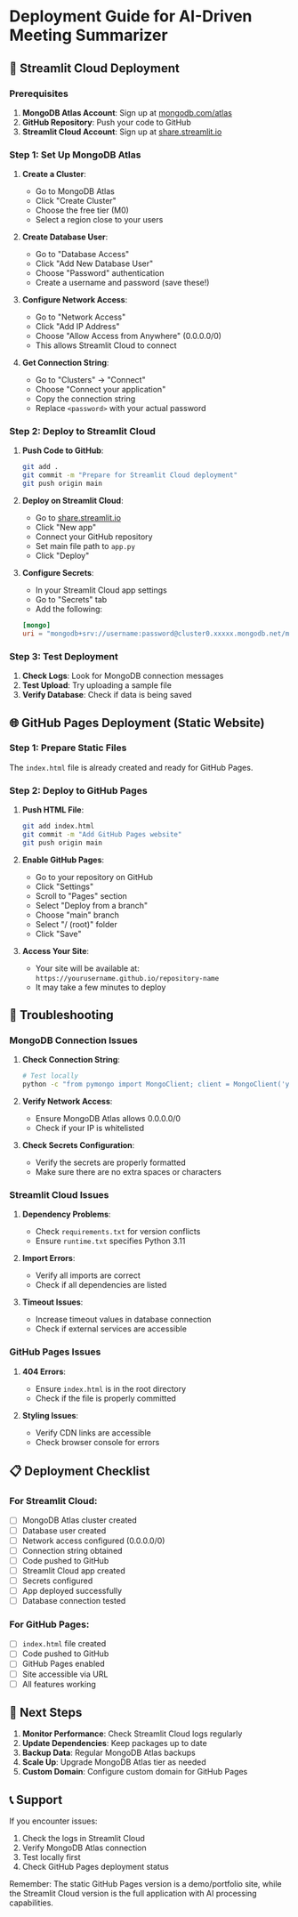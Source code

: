 # Deployment Guide for AI-Driven Meeting Summarizer

## 🚀 Streamlit Cloud Deployment

### Prerequisites
1. **MongoDB Atlas Account**: Sign up at [mongodb.com/atlas](https://mongodb.com/atlas)
2. **GitHub Repository**: Push your code to GitHub
3. **Streamlit Cloud Account**: Sign up at [share.streamlit.io](https://share.streamlit.io)

### Step 1: Set Up MongoDB Atlas

1. **Create a Cluster**:
   - Go to MongoDB Atlas
   - Click "Create Cluster"
   - Choose the free tier (M0)
   - Select a region close to your users

2. **Create Database User**:
   - Go to "Database Access"
   - Click "Add New Database User"
   - Choose "Password" authentication
   - Create a username and password (save these!)

3. **Configure Network Access**:
   - Go to "Network Access"
   - Click "Add IP Address"
   - Choose "Allow Access from Anywhere" (0.0.0.0/0)
   - This allows Streamlit Cloud to connect

4. **Get Connection String**:
   - Go to "Clusters" → "Connect"
   - Choose "Connect your application"
   - Copy the connection string
   - Replace `<password>` with your actual password

### Step 2: Deploy to Streamlit Cloud

1. **Push Code to GitHub**:
   ```bash
   git add .
   git commit -m "Prepare for Streamlit Cloud deployment"
   git push origin main
   ```

2. **Deploy on Streamlit Cloud**:
   - Go to [share.streamlit.io](https://share.streamlit.io)
   - Click "New app"
   - Connect your GitHub repository
   - Set main file path to `app.py`
   - Click "Deploy"

3. **Configure Secrets**:
   - In your Streamlit Cloud app settings
   - Go to "Secrets" tab
   - Add the following:
   ```toml
   [mongo]
   uri = "mongodb+srv://username:password@cluster0.xxxxx.mongodb.net/meeting_summarizer?retryWrites=true&w=majority"
   ```

### Step 3: Test Deployment

1. **Check Logs**: Look for MongoDB connection messages
2. **Test Upload**: Try uploading a sample file
3. **Verify Database**: Check if data is being saved

## 🌐 GitHub Pages Deployment (Static Website)

### Step 1: Prepare Static Files

The `index.html` file is already created and ready for GitHub Pages.

### Step 2: Deploy to GitHub Pages

1. **Push HTML File**:
   ```bash
   git add index.html
   git commit -m "Add GitHub Pages website"
   git push origin main
   ```

2. **Enable GitHub Pages**:
   - Go to your repository on GitHub
   - Click "Settings"
   - Scroll to "Pages" section
   - Select "Deploy from a branch"
   - Choose "main" branch
   - Select "/ (root)" folder
   - Click "Save"

3. **Access Your Site**:
   - Your site will be available at: `https://yourusername.github.io/repository-name`
   - It may take a few minutes to deploy

## 🔧 Troubleshooting

### MongoDB Connection Issues

1. **Check Connection String**:
   ```bash
   # Test locally
   python -c "from pymongo import MongoClient; client = MongoClient('your-connection-string'); print(client.admin.command('ping'))"
   ```

2. **Verify Network Access**:
   - Ensure MongoDB Atlas allows 0.0.0.0/0
   - Check if your IP is whitelisted

3. **Check Secrets Configuration**:
   - Verify the secrets are properly formatted
   - Make sure there are no extra spaces or characters

### Streamlit Cloud Issues

1. **Dependency Problems**:
   - Check `requirements.txt` for version conflicts
   - Ensure `runtime.txt` specifies Python 3.11

2. **Import Errors**:
   - Verify all imports are correct
   - Check if all dependencies are listed

3. **Timeout Issues**:
   - Increase timeout values in database connection
   - Check if external services are accessible

### GitHub Pages Issues

1. **404 Errors**:
   - Ensure `index.html` is in the root directory
   - Check if the file is properly committed

2. **Styling Issues**:
   - Verify CDN links are accessible
   - Check browser console for errors

## 📋 Deployment Checklist

### For Streamlit Cloud:
- [ ] MongoDB Atlas cluster created
- [ ] Database user created
- [ ] Network access configured (0.0.0.0/0)
- [ ] Connection string obtained
- [ ] Code pushed to GitHub
- [ ] Streamlit Cloud app created
- [ ] Secrets configured
- [ ] App deployed successfully
- [ ] Database connection tested

### For GitHub Pages:
- [ ] `index.html` file created
- [ ] Code pushed to GitHub
- [ ] GitHub Pages enabled
- [ ] Site accessible via URL
- [ ] All features working

## 🎯 Next Steps

1. **Monitor Performance**: Check Streamlit Cloud logs regularly
2. **Update Dependencies**: Keep packages up to date
3. **Backup Data**: Regular MongoDB Atlas backups
4. **Scale Up**: Upgrade MongoDB Atlas tier as needed
5. **Custom Domain**: Configure custom domain for GitHub Pages

## 📞 Support

If you encounter issues:
1. Check the logs in Streamlit Cloud
2. Verify MongoDB Atlas connection
3. Test locally first
4. Check GitHub Pages deployment status

Remember: The static GitHub Pages version is a demo/portfolio site, while the Streamlit Cloud version is the full application with AI processing capabilities.
